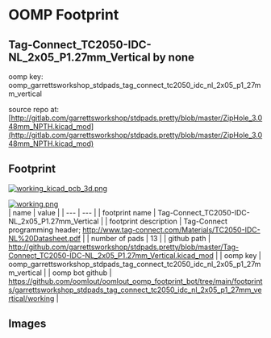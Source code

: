 # OOMP Footprint  
## Tag-Connect_TC2050-IDC-NL_2x05_P1.27mm_Vertical  by none  
  
oomp key: oomp_garrettsworkshop_stdpads_tag_connect_tc2050_idc_nl_2x05_p1_27mm_vertical  
  
source repo at: [http://gitlab.com/garrettsworkshop/stdpads.pretty/blob/master/ZipHole_3.048mm_NPTH.kicad_mod](http://gitlab.com/garrettsworkshop/stdpads.pretty/blob/master/ZipHole_3.048mm_NPTH.kicad_mod)  
## Footprint  
  
[![working_kicad_pcb_3d.png](working_kicad_pcb_3d_600.png)](working_kicad_pcb_3d.png)  
  
[![working.png](working_600.png)](working.png)  
| name | value | 
| --- | --- | 
| footprint name | Tag-Connect_TC2050-IDC-NL_2x05_P1.27mm_Vertical | 
| footprint description | Tag-Connect programming header; http://www.tag-connect.com/Materials/TC2050-IDC-NL%20Datasheet.pdf | 
| number of pads | 13 | 
| github path | http://github.com/garrettsworkshop/stdpads.pretty/blob/master/Tag-Connect_TC2050-IDC-NL_2x05_P1.27mm_Vertical.kicad_mod | 
| oomp key | oomp_garrettsworkshop_stdpads_tag_connect_tc2050_idc_nl_2x05_p1_27mm_vertical | 
| oomp bot github | https://github.com/oomlout/oomlout_oomp_footprint_bot/tree/main/footprints/garrettsworkshop_stdpads_tag_connect_tc2050_idc_nl_2x05_p1_27mm_vertical/working | 
## Images  
